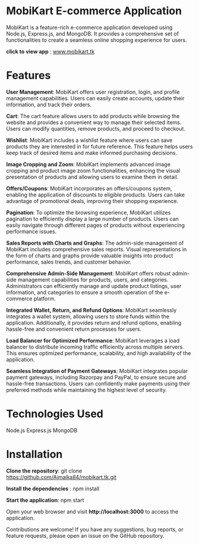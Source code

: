 
# MobiKart E-commerce Application 
MobiKart is a feature-rich e-commerce application developed using Node.js, Express.js, and MongoDB. It provides a comprehensive set of functionalities to create a seamless online shopping experience for users.


**click to view app** : www.mobikart.tk

# Features
**User Management**: MobiKart offers user registration, login, and profile management capabilities. Users can easily create accounts, update their information, and track their orders.

**Cart**: The cart feature allows users to add products while browsing the website and provides a convenient way to manage their selected items. Users can modify quantities, remove products, and proceed to checkout.

**Wishlist**: MobiKart includes a wishlist feature where users can save products they are interested in for future reference. This feature helps users keep track of desired items and make informed purchasing decisions.

**Image Cropping and Zoom**: MobiKart implements advanced image cropping and product image zoom functionalities, enhancing the visual presentation of products and allowing users to examine them in detail.

**Offers/Coupons**: MobiKart incorporates an offers/coupons system, enabling the application of discounts to eligible products. Users can take advantage of promotional deals, improving their shopping experience.

**Pagination**: To optimize the browsing experience, MobiKart utilizes pagination to efficiently display a large number of products. Users can easily navigate through different pages of products without experiencing performance issues.

**Sales Reports with Charts and Graphs**: The admin-side management of MobiKart includes comprehensive sales reports. Visual representations in the form of charts and graphs provide valuable insights into product performance, sales trends, and customer behavior.

**Comprehensive Admin-Side Management**: MobiKart offers robust admin-side management capabilities for products, users, and categories. Administrators can efficiently manage and update product listings, user information, and categories to ensure a smooth operation of the e-commerce platform.

**Integrated Wallet, Return, and Refund Options**: MobiKart seamlessly integrates a wallet system, allowing users to store funds within the application. Additionally, it provides return and refund options, enabling hassle-free and convenient return processes for users.

**Load Balancer for Optimized Performance**: MobiKart leverages a load balancer to distribute incoming traffic efficiently across multiple servers. This ensures optimized performance, scalability, and high availability of the application.

**Seamless Integration of Payment Gateways**: MobiKart integrates popular payment gateways, including Razorpay and PayPal, to ensure secure and hassle-free transactions. Users can confidently make payments using their preferred methods while maintaining the highest level of security.

# Technologies Used
Node.js
Express.js
MongoDB


# Installation

**Clone the repository**: git clone https://github.com/Ajmalka84/mobikart.tk.git

**Install the dependencies** : npm install

**Start the application**: npm start

Open your web browser and visit **http://localhost:3000** to access the application.

Contributions are welcome! If you have any suggestions, bug reports, or feature requests, please open an issue on the GitHub repository.
